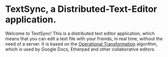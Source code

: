 # TextSync, a Distributed-Text-Editor application.
Welcome to TextSync! This is a distributed text editor application, which means that you can edit a text file with your friends, in real time, without the need of a server. It is based on the [Operational Transformation](https://en.wikipedia.org/wiki/Operational_transformation) algorithm, which is used by Google Docs, Etherpad and other collaborative editors.
